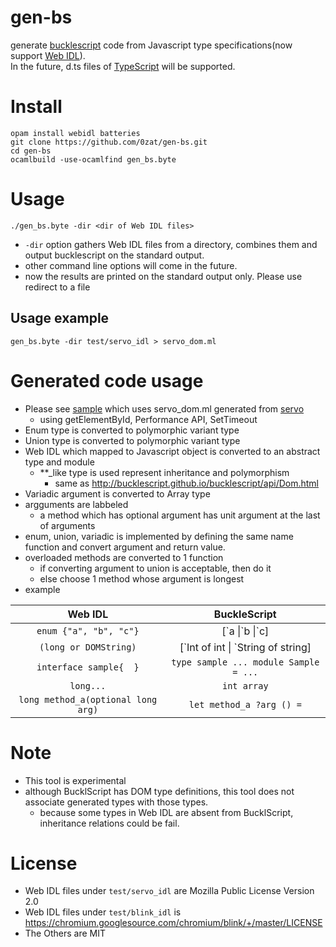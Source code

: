 # gen-bs
generate [bucklescript](https://github.com/BuckleScript/bucklescript) code from Javascript type specifications(now support [Web IDL](https://heycam.github.io/webidl)).  
In the future, d.ts files of [TypeScript](https://github.com/Microsoft/TypeScript) will be supported.

# Install
```
opam install webidl batteries
git clone https://github.com/0zat/gen-bs.git
cd gen-bs
ocamlbuild -use-ocamlfind gen_bs.byte
```
# Usage
```
./gen_bs.byte -dir <dir of Web IDL files>
```
* `-dir` option gathers Web IDL files from a directory, combines them and output bucklescript on the standard output.
* other command line options will come in the future.
* now the results are printed on the standard output only. Please use redirect to a file

## Usage example
```
gen_bs.byte -dir test/servo_idl > servo_dom.ml
```

# Generated code usage
* Please see [sample](https://github.com/0zat/gen-bs/blob/master/test/test.ml) which uses servo_dom.ml generated from [servo](https://github.com/servo/servo)
  * using getElementById, Performance API, SetTimeout
* Enum type is converted to polymorphic variant type  
* Union type is converted to polymorphic variant type
* Web IDL which mapped to Javascript object is converted to an abstract type and module
  * **\_like type is used represent inheritance and polymorphism
    * same as http://bucklescript.github.io/bucklescript/api/Dom.html
* Variadic argument is converted to Array type
* argguments are labbeled
  * a method which has optional argument has unit argument at the last of arguments
* enum, union, variadic is implemented by defining the same name function and convert argument and return value.
* overloaded methods are converted to 1 function
  * if converting argument to union is acceptable, then do it
  * else choose 1 method whose argument is longest
* example

|Web IDL|BuckleScript|
|:-----------:|:------------:|
|`enum {"a", "b", "c"}`| \[\`a \|\`b \|\`c\] |
|`(long or DOMString)`| \[\`Int of int \| \`String of string\] |
|`interface sample{  }` | `type sample ... module Sample = ...`|
|`long...`|`int array`|
|`long method_a(optional long arg)`|`let method_a ?arg () =`|
# Note
* This tool is experimental
* although BucklScript has DOM type definitions, this tool does not associate generated types with those types.
  * because some types in Web IDL are absent from BucklScript, inheritance relations could be fail.

# License
* Web IDL files under `test/servo_idl` are Mozilla Public License Version 2.0
* Web IDL files under `test/blink_idl` is https://chromium.googlesource.com/chromium/blink/+/master/LICENSE
* The Others are MIT
